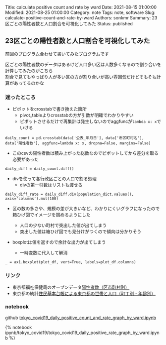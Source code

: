 Title: calculate positive count and rate by ward
Date: 2021-08-15 01:00:00
Modified: 2021-08-25 01:00:00
Category: note
Tags: note, software
Slug: calculate-positive-count-and-rate-by-ward
Authors: sonkmr
Summary: 23区ごとの陽性者数と人口割合を可視化してみた
Status: published

## 23区ごとの陽性者数と人口割合を可視化してみた
前回のプログラム合わせて書いてみたプログラムです  

区ごとの陽性者数のデータはあるけど人口多い区は人数多くなるので割り合いを計算してみたのがこちら  
割合で見てもやっぱり人が多い区の方が割り合いが高い雰囲気だけどそもそも計算があってるのかな  

### 迷ったところ

- ピボットをcrosstabで書き換えた箇所
    - pivot_tableよりcrosstabの方が引数が明確でわかりやすい
    - ピボットさせるだけで再集計は発生しないのでaggfuncが`lambda x: x`でいける
```
daily_count = pd.crosstab(data['公表_年月日'], data['市区町村名'], data['陽性者数'], aggfunc=lambda x: x, dropna=False, margins=False)
```

- このcsvの陽性者数は積み上がった総数なのでピボットしてから差分を取る必要があった
```
daily_diff = daily_count.diff()
```

- divを使って各行政区ごとの人口で割る処理
    - divの第一引数はリストも渡せる
```
daily_diff_rate = daily_diff.div(population_dict.values(), axis='columns').mul(100)
```

- 区の数の多さや、規模の差が大きいなど、わかりにくいグラフになったので箱ひげ図でイメージを掴めるようにした
    - 人口の少ない町村で突出した値が出てしまう
    - 突出した値は箱ひげ図でも見分けがつくので傾向は分かりそう

- boxplotは値を返すので余計な出力が出てしまう
    - 一時変数に代入して解消
```
_ = ax1.boxplot(plot_df, vert=True, labels=plot_df.columns)
```

### リンク
- 東京都福祉保健局のオープンデータ[陽性者数（区市町村別）](https://catalog.data.metro.tokyo.lg.jp/dataset/t000010d0cro000000085)
- 東京都の統計[住民基本台帳による東京都の世帯と人口（町丁別・年齢別）](https://www.toukei.metro.tokyo.lg.jp/juukiy/2021/jy21000001.htm)

### notebook
github [tokyo_covid19_daily_positive_count_and_rate_graph_by_ward.ipynb](https://github.com/sonkm3/sonkm3.github.io/blob/main/content/ipynb/tokyo_covid19/tokyo_covid19_daily_positive_rate_graph_by_ward.ipynb)

{% notebook ipynb/tokyo_covid19/tokyo_covid19_daily_positive_rate_graph_by_ward.ipynb %}
